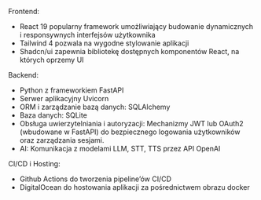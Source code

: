 Frontend:
- React 19 popularny framework umożliwiający budowanie dynamicznych i responsywnych interfejsów użytkownika
- Tailwind 4 pozwala na wygodne stylowanie aplikacji
- Shadcn/ui zapewnia bibliotekę dostępnych komponentów React, na których oprzemy UI

Backend:
- Python z frameworkiem FastAPI
- Serwer aplikacyjny Uvicorn 
- ORM i zarządzanie bazą danych: SQLAlchemy 
- Baza danych: SQLite 
- Obsługa uwierzytelniania i autoryzacji: Mechanizmy JWT lub OAuth2 (wbudowane w FastAPI) do bezpiecznego logowania użytkowników oraz zarządzania sesjami.
- AI: Komunikacja z modelami LLM, STT, TTS przez API OpenAI


CI/CD i Hosting:
- Github Actions do tworzenia pipeline’ów CI/CD
- DigitalOcean do hostowania aplikacji za pośrednictwem obrazu docker